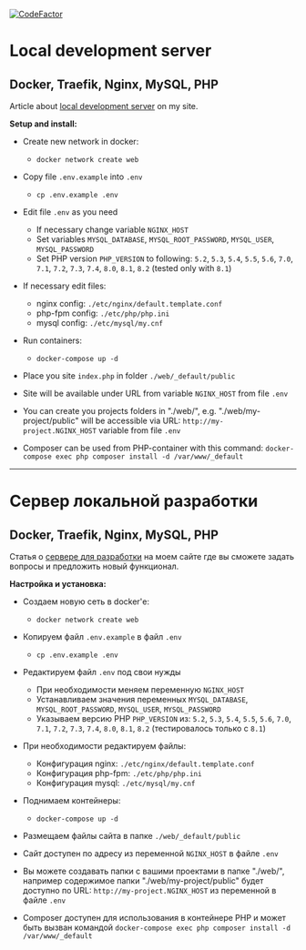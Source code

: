 [![CodeFactor](https://www.codefactor.io/repository/github/mpolr/dev-server/badge/master)](https://www.codefactor.io/repository/github/mpolr/dev-server/overview/master)
# **Local development server**
## **Docker, Traefik, Nginx, MySQL, PHP**


Article about [local development server](https://mpolr.ru/blog/post/31) on my site.

**Setup and install:**

* Create new network in docker:
    - `docker network create web`

* Copy file `.env.example` into `.env`
    - `cp .env.example .env`

* Edit file `.env` as you need
    - If necessary change variable `NGINX_HOST`
    - Set variables `MYSQL_DATABASE`, `MYSQL_ROOT_PASSWORD`, `MYSQL_USER`, `MYSQL_PASSWORD`
    - Set PHP version `PHP_VERSION` to following: `5.2`, `5.3`, `5.4`, `5.5`, `5.6`, `7.0`, `7.1`, `7.2`, `7.3`, `7.4`, `8.0`, `8.1`, `8.2` (tested only with `8.1`)

* If necessary edit files:
    - nginx config: `./etc/nginx/default.template.conf`
    - php-fpm config: `./etc/php/php.ini`
    - mysql config: `./etc/mysql/my.cnf`

* Run containers:
    - `docker-compose up -d`

* Place you site `index.php` in folder `./web/_default/public`

* Site will be available under URL from variable `NGINX_HOST` from file `.env`

* You can create you projects folders in "./web/", e.g. "./web/my-project/public" will be accessible via URL: `http://my-project.NGINX_HOST` variable from file `.env`

* Composer can be used from PHP-container with this command: `docker-compose exec php composer install -d /var/www/_default`

---

# **Сервер локальной разработки**
## **Docker, Traefik, Nginx, MySQL, PHP**

Статья о [сервере для разработки](https://mpolr.ru/blog/post/31) на моем сайте где вы сможете задать вопросы и предложить новый функционал.

**Настройка и установка:**

* Создаем новую сеть в docker'е:
    - `docker network create web`

* Копируем файл `.env.example` в файл `.env`
    - `cp .env.example .env`

* Редактируем файл `.env` под свои нужды
    - При необходимости меняем переменную `NGINX_HOST`
    - Устанавливаем значения переменных `MYSQL_DATABASE`, `MYSQL_ROOT_PASSWORD`, `MYSQL_USER`, `MYSQL_PASSWORD`
    - Указываем версию PHP `PHP_VERSION` из: `5.2`, `5.3`, `5.4`, `5.5`, `5.6`, `7.0`, `7.1`, `7.2`, `7.3`, `7.4`, `8.0`, `8.1`, `8.2` (тестировалось только с `8.1`)

* При необходимости редактируем файлы:
    - Конфигурация nginx: `./etc/nginx/default.template.conf`
    - Конфигурация php-fpm: `./etc/php/php.ini`
    - Конфигурация mysql: `./etc/mysql/my.cnf`

* Поднимаем контейнеры:
    - `docker-compose up -d`

* Размещаем файлы сайта в папке `./web/_default/public`

* Сайт доступен по адресу из переменной `NGINX_HOST` в файле `.env`

* Вы можете создавать папки с вашими проектами в папке "./web/", например содержимое папки "./web/my-project/public" будет доступно по URL: `http://my-project.NGINX_HOST` из переменной в файле `.env`

* Composer доступен для использования в контейнере PHP и может быть вызван командой `docker-compose exec php composer install -d /var/www/_default`

